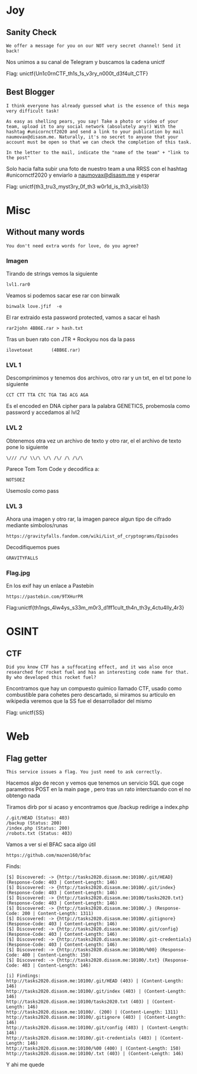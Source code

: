 # Joy
## Sanity Check
```
We offer a message for you on our NOT very secret channel! Send it back!
```

Nos unimos a su canal de Telegram y buscamos la cadena unictf

Flag: unictf{Un1c0rnCTF_th1s_1s_v3ry_n000t_d3f4ult_CTF}


## Best Blogger
```
I think everyone has already guessed what is the essence of this mega very difficult task!

As easy as shelling pears, you say! Take a photo or video of your team, upload it to any social network (absolutely any!) With the hashtag #unicornctf2020 and send a link to your publication by mail naumovax@disasm.me. Naturally, it's no secret to anyone that your account must be open so that we can check the completion of this task.

In the letter to the mail, indicate the "name of the team" + "link to the post"
```
Solo hacia falta subir una foto de nuestro team a una RRSS con el hashtag #unicornctf2020 y enviarlo a naumovax@disasm.me y esperar

Flag: unictf{th3_tru3_myst3ry_0f_th3 w0r1d_is_th3_visib13}


# Misc
## Without many words 
```
You don't need extra words for love, do you agree?
```
### Imagen
Tirando de strings vemos la siguiente
```
lvl1.rar0
```
Veamos si podemos sacar ese rar con binwalk
```
binwalk love.jfif  -e
```
El rar extraido esta password protected, vamos a sacar el hash
```
rar2john 4BB6E.rar > hash.txt
```
Tras un buen rato con JTR + Rockyou nos da la pass
```
ilovetoeat       (4BB6E.rar)
```
### LVL 1
Descomprimimos y tenemos dos archivos, otro rar y un txt, en el txt pone lo siguiente
```
CCT CTT TTA CTC TGA TAG ACG AGA
```
Es el encoded en DNA cipher para la palabra GENETICS, probemosla como password y accedamos al lvl2

### LVL 2

Obtenemos otra vez un archivo de texto y otro rar, el el archivo de texto pone lo siguiente
```
\/// /\/ \\/\ \/\ /\/ /\ /\/\
```
Parece Tom Tom Code y decodifica a:
```
NOTSOEZ
```
Usemoslo como pass

### LVL 3

Ahora una imagen y otro rar, la imagen parece algun tipo de cifrado mediante simbolos/runas
```
https://gravityfalls.fandom.com/wiki/List_of_cryptograms/Episodes
```
Decodifiquemos pues
```
GRAVITYFALLS
```

### Flag.jpg

En los exif hay un enlace a Pastebin
```
https://pastebin.com/9TXHurPR
```

Flag:unictf{th1ngs_4lw4ys_s33m_m0r3_d1ff1cult_th4n_th3y_4ctu4lly_4r3}

# OSINT
## CTF
```
Did you know CTF has a suffocating effect, and it was also once researched for rocket fuel and has an interesting code name for that. By who developed this rocket fuel?
```
Encontramos que hay un compuesto químico llamado CTF, usado como combustible para cohetes pero descartado, si miramos su artículo en wikipedia veremos que la SS fue el desarrollador del mismo

Flag: unictf{SS}

# Web

## Flag getter
```
This service issues a flag. You just need to ask correctly.
```
Hacemos algo de recon y vemos que tenemos un servicio SQL que coge parametros POST en la main page , pero tras un rato interctuando con el no obtengo nada

Tiramos dirb por si acaso y encontramos que /backup redirige a index.php

```
/.git/HEAD (Status: 403)
/backup (Status: 200)
/index.php (Status: 200)
/robots.txt (Status: 403)
```
Vamos a ver si el BFAC saca algo útil
```
https://github.com/mazen160/bfac
```
Finds:
```
[$] Discovered: -> {http://tasks2020.disasm.me:10100/.git/HEAD} (Response-Code: 403 | Content-Length: 146)
[$] Discovered: -> {http://tasks2020.disasm.me:10100/.git/index} (Response-Code: 403 | Content-Length: 146)
[$] Discovered: -> {http://tasks2020.disasm.me:10100/tasks2020.txt} (Response-Code: 403 | Content-Length: 146)
[$] Discovered: -> {http://tasks2020.disasm.me:10100/.} (Response-Code: 200 | Content-Length: 1311)
[$] Discovered: -> {http://tasks2020.disasm.me:10100/.gitignore} (Response-Code: 403 | Content-Length: 146)
[$] Discovered: -> {http://tasks2020.disasm.me:10100/.git/config} (Response-Code: 403 | Content-Length: 146)
[$] Discovered: -> {http://tasks2020.disasm.me:10100/.git-credentials} (Response-Code: 403 | Content-Length: 146)
[$] Discovered: -> {http://tasks2020.disasm.me:10100/%00} (Response-Code: 400 | Content-Length: 150)
[$] Discovered: -> {http://tasks2020.disasm.me:10100/.txt} (Response-Code: 403 | Content-Length: 146)

[i] Findings:
http://tasks2020.disasm.me:10100/.git/HEAD (403) | (Content-Length: 146)
http://tasks2020.disasm.me:10100/.git/index (403) | (Content-Length: 146)
http://tasks2020.disasm.me:10100/tasks2020.txt (403) | (Content-Length: 146)
http://tasks2020.disasm.me:10100/. (200) | (Content-Length: 1311)
http://tasks2020.disasm.me:10100/.gitignore (403) | (Content-Length: 146)
http://tasks2020.disasm.me:10100/.git/config (403) | (Content-Length: 146)
http://tasks2020.disasm.me:10100/.git-credentials (403) | (Content-Length: 146)
http://tasks2020.disasm.me:10100/%00 (400) | (Content-Length: 150)
http://tasks2020.disasm.me:10100/.txt (403) | (Content-Length: 146)
```

Y ahi me quede

